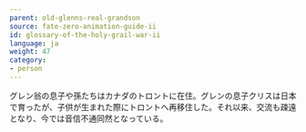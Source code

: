 ```yaml
---
parent: old-glenns-real-grandson
source: fate-zero-animation-guide-ii
id: glossary-of-the-holy-grail-war-ii
language: ja
weight: 47
category:
- person
---
```


グレン翁の息子や孫たちはカナダのトロントに在住。グレンの息子クリスは日本で育ったが、子供が生まれた際にトロントへ再移住した。それ以来、交流も疎遠となり、今では音信不通同然となっている。
